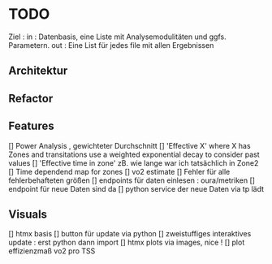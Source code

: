 # TODO 
Ziel : 
    in :  Datenbasis, eine Liste mit Analysemodulitäten und ggfs. Parametern. 
    out : Eine List für jedes file mit allen Ergebnissen

## Architektur


## Refactor


## Features

[] Power Analysis , gewichteter Durchschnitt
[] 'Effective X' where X has Zones and transitations use a weighted exponential decay to consider past values
[] 'Effective time in zone' zB. wie lange war ich tatsächlich in Zone2
[] Time dependend map for zones
[] vo2 estimate
[] Fehler für alle fehlerbehafteten größen
[] endpoints für daten einlesen : oura/metriken
[] endpoint für neue Daten sind da
[] python service der neue Daten via tp lädt

## Visuals

[] htmx basis
[] button für update via python
[] zweistuffiges interaktives update : erst python dann import
[] htmx plots via images, nice !
[] plot effizienzmaß vo2 pro TSS



